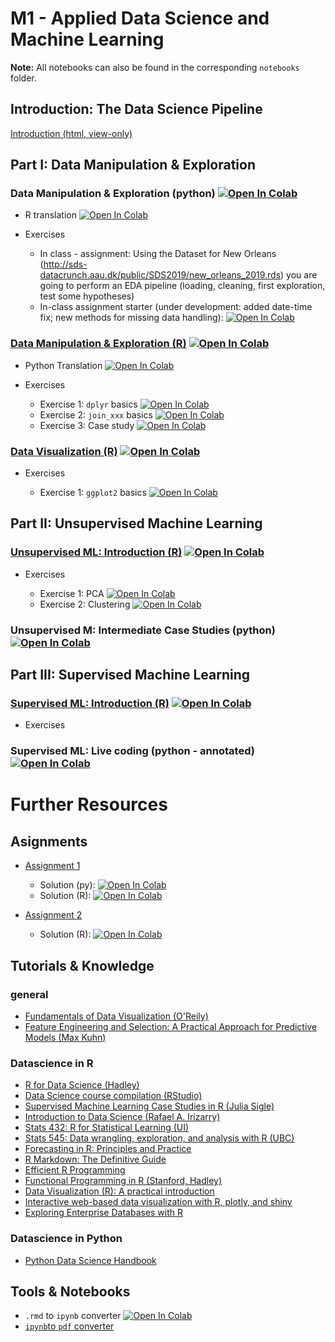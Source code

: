 # M1 - Applied Data Science and Machine Learning

**Note:** All notebooks can also be found in the corresponding `notebooks` folder.

## Introduction: The Data Science Pipeline

[Introduction (html, view-only)](https://raw.githack.com/SDS-AAU/M1-2019/master/notebooks/M1_0_DS_pipeline.html)

## Part I: Data Manipulation & Exploration

### Data Manipulation & Exploration (python) [![Open In Colab](https://colab.research.google.com/assets/colab-badge.svg)](https://colab.research.google.com/github/SDS-AAU/M1-2019/blob/master/notebooks/SDS_S1_2_EDA.ipynb#&offline=true&sandboxMode=true)

* R translation [![Open In Colab](https://colab.research.google.com/assets/colab-badge.svg)](https://colab.research.google.com/github/SDS-AAU/M1-2019/blob/master/notebooks/M1_1_datamunging_R_translation.ipynb#offline=true&sandboxMode=true)
* Exercises

   * In class - assignment: Using the Dataset for New Orleans (http://sds-datacrunch.aau.dk/public/SDS2019/new_orleans_2019.rds) you are going to perform an EDA pipeline (loading, cleaning, first exploration, test some hypotheses) 
   * In-class assignment starter (under development: added date-time fix; new methods for missing data handling): [![Open In Colab](https://colab.research.google.com/assets/colab-badge.svg)](https://colab.research.google.com/github/SDS-AAU/M1-2019/blob/master/notebooks/SDS_M1___S1_2___Exercise_u.ipynb#&offline=false&sandboxMode=true)

### [Data Manipulation & Exploration (R)](https://raw.githack.com/SDS-AAU/M1-2019/master/notebooks/M1_1_data_munging.html)                 [![Open In Colab](https://colab.research.google.com/assets/colab-badge.svg)](https://colab.research.google.com/github/SDS-AAU/M1-2019/blob/master/notebooks/M1_1_data_munging.ipynb#offline=true&sandboxMode=true)

 * Python Translation [![Open In Colab](https://colab.research.google.com/assets/colab-badge.svg)](https://colab.research.google.com/github/SDS-AAU/M1-2019/blob/master/notebooks/M1_S3_4_Python_translation.ipynb#&offline=false&sandboxMode=true)
* Exercises

    * Exercise 1: `dplyr` basics [![Open In Colab](https://colab.research.google.com/assets/colab-badge.svg)](https://colab.research.google.com/github/SDS-AAU/M1-2019/blob/master/notebooks/exercises/M1_1_datamunging_ex1.ipynb#offline=true&sandboxMode=true)
    * Exercise 2: `join_xxx` basics [![Open In Colab](https://colab.research.google.com/assets/colab-badge.svg)](https://colab.research.google.com/github/SDS-AAU/M1-2019/blob/master/notebooks/exercises/M1_1_datamunging_ex2.ipynb#offline=true&sandboxMode=true)
    * Exercise 3: Case study [![Open In Colab](https://colab.research.google.com/assets/colab-badge.svg)](https://colab.research.google.com/github/SDS-AAU/M1-2019/blob/master/notebooks/exercises/M1_1_datamunging_ex3.ipynb#offline=true&sandboxMode=true)
    
### [Data Visualization (R)](https://raw.githack.com/SDS-AAU/M1-2019/master/notebooks/M1_2_data_viz.html)                                 [![Open In Colab](https://colab.research.google.com/assets/colab-badge.svg)](https://colab.research.google.com/github/SDS-AAU/M1-2019/blob/master/notebooks/M1_2_data_viz.ipynb#offline=true&sandboxMode=true)
* Exercises

    * Exercise 1:  `ggplot2` basics [![Open In Colab](https://colab.research.google.com/assets/colab-badge.svg)](https://colab.research.google.com/github/SDS-AAU/M1-2019/blob/master/notebooks/exercises/M1_2_dataviz_ex1.ipynb#offline=true&sandboxMode=true)                                                  
    
## Part II: Unsupervised Machine Learning

### [Unsupervised ML: Introduction (R)](https://raw.githack.com/SDS-AAU/M1-2019/master/notebooks/M1_5_unsupervised_ml.html)                            [![Open In Colab](https://colab.research.google.com/assets/colab-badge.svg)](https://colab.research.google.com/github/SDS-AAU/M1-2019/blob/master/notebooks/M1_5_unsupervised_ml.ipynb#offline=true&sandboxMode=true)
* Exercises

    * Exercise 1: PCA [![Open In Colab](https://colab.research.google.com/assets/colab-badge.svg)](https://colab.research.google.com/github/SDS-AAU/M1-2019/blob/master/notebooks/exercises/M1_5_unsupervised_ml_ex1.ipynb#offline=true&sandboxMode=true)
     * Exercise 2: Clustering [![Open In Colab](https://colab.research.google.com/assets/colab-badge.svg)](https://colab.research.google.com/github/SDS-AAU/M1-2019/blob/master/notebooks/exercises/M1_5_unsupervised_ml_ex2.ipynb#offline=true&sandboxMode=true)
     
### Unsupervised M: Intermediate Case Studies (python) [![Open In Colab](https://colab.research.google.com/assets/colab-badge.svg)](https://colab.research.google.com/github/SDS-AAU/M1-2019/blob/master/notebooks/SDS_M1_S6.ipynb#offline=true&sandboxMode=true)

## Part III: Supervised Machine Learning

### [Supervised ML: Introduction (R)](https://raw.githack.com/SDS-AAU/M1-2019/master/notebooks/M1_7_supervised_ml.html)                            [![Open In Colab](https://colab.research.google.com/assets/colab-badge.svg)](https://colab.research.google.com/github/SDS-AAU/M1-2019/blob/master/notebooks/M1_7_supervised_ml.ipynb#offline=true&sandboxMode=true)
* Exercises

    
### Supervised ML: Live coding (python - annotated) [![Open In Colab](https://colab.research.google.com/assets/colab-badge.svg)](https://colab.research.google.com/github/SDS-AAU/M1-2019/blob/master/notebooks/M1_Supervised_Python.ipynb#offline=true&sandboxMode=true)
    
    
# Further Resources

## Asignments
* [Assignment 1](https://github.com/SDS-AAU/M1-2019/raw/master/notebooks/assignments/M1_assignment1.pdf)
    * Solution (py): [![Open In Colab](https://colab.research.google.com/assets/colab-badge.svg)](https://colab.research.google.com/drive/180PbNAfJyeo-N-bJul77J4Mz0lkIY7wW#offline=true&sandboxMode=true) 
    * Solution (R): [![Open In Colab](https://colab.research.google.com/assets/colab-badge.svg)](https://colab.research.google.com/github/SDS-AAU/M1-2019/blob/master/notebooks/assignments/M1_assignment1_solution_R.ipynb#offline=true&sandboxMode=true) 

* [Assignment 2](https://github.com/SDS-AAU/M1-2019/raw/master/data/SDS%20M1%20Assignment%202.pdf)
    * Solution (R): [![Open In Colab](https://colab.research.google.com/assets/colab-badge.svg)](https://colab.research.google.com/github/SDS-AAU/M1-2019/blob/master/notebooks/assignments/M1_assignment2_solution_R.ipynb#offline=true&sandboxMode=true) 
    
## Tutorials & Knowledge

### general 

* [Fundamentals of Data Visualization (O'Reily)](https://serialmentor.com/dataviz/)
* [Feature Engineering and Selection: A Practical Approach for Predictive Models (Max Kuhn)](https://bookdown.org/max/FES/)

### Datascience in R

* [R for Data Science (Hadley)](https://r4ds.had.co.nz/)
* [Data Science course compilation (RStudio)](https://education.rstudio.com/blog/2020/05/remote-roundup/)
* [Supervised Machine Learning Case Studies in R (Julia Sigle)](https://supervised-ml-course.netlify.app/)
* [Introduction to Data Science (Rafael A. Irizarry)](https://rafalab.github.io/dsbook/)
* [Stats 432: R for Statistical Learning (UI)](https://daviddalpiaz.github.io/r4sl/)
* [Stats 545: Data wrangling, exploration, and analysis with R (UBC)](https://stat545.com/)
* [Forecasting in R: Principles and Practice](https://otexts.com/fpp2/)
* [R Markdown: The Definitive Guide](https://bookdown.org/yihui/rmarkdown/)
* [Efficient R Programming](https://csgillespie.github.io/efficientR/)
* [Functional Programming in R (Stanford, Hadley)](https://dcl-prog.stanford.edu/)
* [Data Visualization (R): A practical introduction](https://socviz.co/index.html)
* [Interactive web-based data visualization with R, plotly, and shiny](https://plotly-r.com/index.html)
* [Exploring Enterprise Databases with R](https://smithjd.github.io/sql-pet/)




### Datascience in Python

* [Python Data Science Handbook](https://jakevdp.github.io/PythonDataScienceHandbook/index.html)



## Tools & Notebooks
* `.rmd` to `ipynb` converter [![Open In Colab](https://colab.research.google.com/assets/colab-badge.svg)](https://colab.research.google.com/github/SDS-AAU/M1-2019/blob/master/notebooks/converter_rmd_to_jupyter.ipynb#offline=true&sandboxMode=true)
* [`ipynb`to `pdf` converter](https://htmtopdf.herokuapp.com/ipynbviewer/)

     
